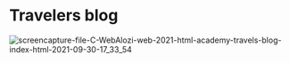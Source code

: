 # Travelers blog

![screencapture-file-C-WebAlozi-web-2021-html-academy-travels-blog-index-html-2021-09-30-17_33_54](https://user-images.githubusercontent.com/19211688/135479242-7a281b90-dd0e-45ab-94de-4173065e15d7.png)
